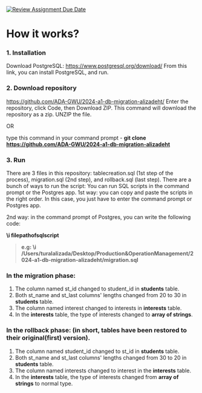 [![Review Assignment Due Date](https://classroom.github.com/assets/deadline-readme-button-24ddc0f5d75046c5622901739e7c5dd533143b0c8e959d652212380cedb1ea36.svg)](https://classroom.github.com/a/JwSLLxUh)

# How it works? 

### 1. Installation
   Download PostgreSQL: https://www.postgresql.org/download/ From this link, you can install PostgreSQL, and run.

### 2. Download repository
   https://github.com/ADA-GWU/2024-a1-db-migration-alizadeht/ Enter the repository, click Code, then Download ZIP. This command will download the repository as a zip. UNZIP the file.
   
   OR 
   
   type this command in your command prompt - 
   **git clone https://github.com/ADA-GWU/2024-a1-db-migration-alizadeht** 

### 3. Run
   There are 3 files in this repository:
   tablecreation.sql (1st step of the process), migration.sql (2nd step), and rollback.sql (last step).
   There are a bunch of ways to run the script: You can run SQL scripts in the command prompt or the Postgres app.
   1st way: you can copy and paste the scripts in the right order. In this case, you just have to enter the command prompt or Postgres app.
   
   2nd way: in the command prompt of Postgres, you can write the following code:
   
   **\i filepathofsqlscript**

  > **e.g: \i /Users/turalalizada/Desktop/Production\&OperationManagement/2024-a1-db-migration-alizadeht/migration.sql**


### In the migration phase:
1. The column named st_id changed to student_id in **students** table.
2. Both st_name and st_last columns' lengths changed from 20 to 30 in **students** table.
3. The column named interest changed to interests in **interests** table.
4. In the **interests** table, the type of interests changed to **array of strings**.

### In the rollback phase: (in short, tables have been restored to their original(first) version).
1. The column named student_id changed to st_id in **students** table.
2. Both st_name and st_last columns' lengths changed from 30 to 20 in **students** table.
3. The column named interests changed to interest in the **interests** table.
4. In the **interests** table, the type of interests changed from **array of strings** to normal type.

   

   


